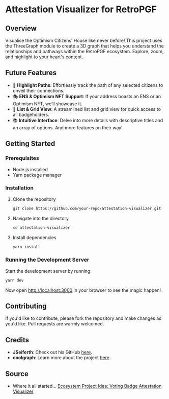 # Attestation Visualizer for RetroPGF

## Overview
Visualise the Optimism Citizens’ House like never before! This project uses the ThreeGraph module to create a 3D graph that helps you understand the relationships and pathways within the RetroPGF ecosystem. Explore, zoom, and highlight to your heart's content.

## Future Features
- 🌈 **Highlight Paths**: Effortlessly track the path of any selected citizens to unveil their connections.
- 🎭 **ENS & Optimism NFT Support**: If your address boasts an ENS or an Optimism NFT, we’ll showcase it.
- 📜 **List & Grid View**: A streamlined list and grid view for quick access to all badgeholders.
- 📚 **Intuitive Interface**: Delve into more details with descriptive titles and an array of options. 
And more features on their way!

## Getting Started

### Prerequisites
- Node.js installed
- Yarn package manager

### Installation
1. Clone the repository
    ```bash
    git clone https://github.com/your-repo/attestation-visualizer.git
    ```
2. Navigate into the directory
    ```bash
    cd attestation-visualizer
    ```
3. Install dependencies
    ```bash
    yarn install
    ```

### Running the Development Server
Start the development server by running:
```bash
yarn dev
```

Now open [http://localhost:3000](http://localhost:3000) in your browser to see the magic happen!

## Contributing
If you'd like to contribute, please fork the repository and make changes as you'd like. Pull requests are warmly welcomed.

## Credits
- **JSeiferth**: Check out his GitHub [here](https://github.com/JSeiferth).
- **coolgraph**: Learn more about the project [here](https://github.com/smartcontracts/coolgraph).

## Source
- Where it all started... [Ecosystem Project Idea: Voting Badge Attestation Visualizer](https://github.com/ethereum-optimism/ecosystem-contributions/issues/107)
